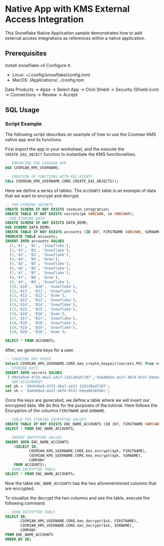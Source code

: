 # Native App with KMS External Access Integration

This Snowflake Native Application sample demonstrates how to add external access integrations as references within a native application.

## Prerequisites

Install snowflake-cli
Configure it:

- Linux: ~/.config/snowflake/config.toml
- MacOS: /Applications/.../config.tom

Data Products -> Apps -> Select App -> Click Shield -> Security (Shield icon) -> Connections -> Review -> Accept

## SQL Usage


### Script Example
The following script describes an example of how to use the Cosmian KMS native app
and its functions.

First import the app in your worksheet, and the execute the `CREATE_EAI_OBJECT`
function to instantiate the KMS functionalities.
```sql
-- IMPORTING THE COSMIAN APP
USE COSMIAN_KMS_USERNAME;

-- CREATION OF FUNCTIONS WITH EAI RIGHTS
CALL COSMIAN_KMS_USERNAME.CORE.CREATE_EAI_OBJECTS();
```

Here we define a series of tables. The `ACCOUNTS` table is an example of data that
we want to encrypt and decrypt.
```sql
-- FOR STORING SECRETS
CREATE SCHEMA IF NOT EXISTS cosmian_integration;
CREATE TABLE IF NOT EXISTS secrets(pk VARCHAR, sk VARCHAR);
--FOR STORING DATA
CREATE SCHEMA IF NOT EXISTS DATA_DEMO;
USE SCHEMA DATA_DEMO;
CREATE TABLE IF NOT EXISTS accounts (ID INT, FIRSTNAME VARCHAR, SURNAME VARCHAR, COMPANY VARCHAR);
TRUNCATE TABLE accounts;
INSERT INTO accounts VALUES
  (1,'A1', 'B1', 'Snowflake'),
  (2,'A2', 'B2', 'Snowflake'),
  (3,'A3', 'B3', 'Snowflake'),
  (4,'A4', 'B4', 'Acme'),
  (5,'A5', 'B5', 'Snowflake'),
  (6,'A6', 'B6', 'Snowflake'),
  (7,'A7', 'B7', 'Snowflake'),
  (8,'A7', 'B8', 'Acme'),
  (9,'A9', 'B9', 'Snowflake'),
  (10,'A10', 'B10', 'Snowflake'),
  (11,'A11', 'B11', 'Snowflake'),
  (12,'A12', 'B12', 'Acme'),
  (13,'A13', 'B13', 'Snowflake'),
  (14,'A14', 'B14', 'Snowflake'),
  (15,'A15', 'B15', 'Snowflake'),
  (16,'A16', 'B16', 'Acme'),
  (17,'A17', 'B17', 'Snowflake'),
  (18,'A18', 'B18', 'Snowflake'),
  (19,'A19', 'B19', 'Snowflake'),
  (20,'A20', 'B20', 'Acme');

SELECT * FROM ACCOUNTS;
```

After, we generate keys for a user.
```sql
-- CREATING KEY PAIRS
Select COSMIAN_KMS_USERNAME.CORE.kms_create_keypair(secrets.PK) from secrets;
-- STORING KEYS
INSERT INTO secrets VALUES
 ('d9e549a9-4725-46a7-a41f-128130ad7187','9a6d08e4-da1f-4bf4-9f47-b9ee0636506c');
-- VAR ASSIGNMENT
set pk = 'd9e549a9-4725-46a7-a41f-128130ad7187';
set sk = '9a6d08e4-da1f-4bf4-9f47-b9ee0636506c';
```

Once the keys are generated, we define a table where we will insert our encrypted data.
We do this for the purposes of the tutorial.
Here follows the Encryption of the columns `FIRSTNAME` and `SURNAME`.
```sql
-- TABLE FOR STORING ENCRYPTED VALUES
CREATE TABLE IF NOT EXISTS ENC_NAME_ACCOUNTS (ID INT, FIRSTNAME VARCHAR, SURNAME VARCHAR, COMPANY VARCHAR);
SELECT * FROM ENC_NAME_ACCOUNTS;

-- INSERT ENCRYPTED VALUES
INSERT INTO ENC_NAME_ACCOUNTS
    (SELECT ID,
           COSMIAN_KMS_USERNAME.CORE.kms_encrypt($pk, FIRSTNAME),
           COSMIAN_KMS_USERNAME.CORE.kms_encrypt($pk, SURNAME),
           COMPANY
    FROM ACCOUNTS);
-- SHOW ENCRYPTED TABLE
SELECT * FROM ENC_NAME_ACCOUNTS;
```
Now the table `ENC_NAME_ACCOUNTS` has the two aforementioned columns that are encrypted.

To visualize the decrypt the two columns and see the table, execute the following
command.

```sql
-- SHOW DECRYPTED TABLE
SELECT ID,
       COSMIAN_KMS_USERNAME.CORE.kms_decrypt($sk, FIRSTNAME),
       COSMIAN_KMS_USERNAME.CORE.kms_decrypt($sk, SURNAME),
       COMPANY
FROM ENC_NAME_ACCOUNTS
ORDER BY ID;
```
